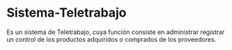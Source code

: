 # Sistema-Teletrabajo
Es un sistema de Teletrabajo, cuya función consiste en administrar registrar un control de los productos adquiridos o comprados de los proveedores.  

